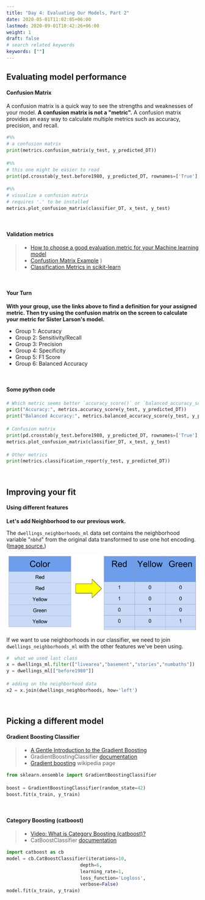 ```yaml
---
title: "Day 4: Evaluating Our Models, Part 2"
date: 2020-05-01T11:02:05+06:00
lastmod: 2020-09-01T10:42:26+06:00
weight: 1
draft: false
# search related keywords
keywords: [""]
---
```


## Evaluating model performance

#### Confusion Matrix

A confusion matrix is a quick way to see the strengths and weaknesses of your model. __A confusion matrix is not a "metric".__ A confusion matrix provides an easy way to calculate multiple metrics such as accuracy, precision, and recall.

```python
#%%
# a confusion matrix
print(metrics.confusion_matrix(y_test, y_predicted_DT))

#%%
# this one might be easier to read
print(pd.crosstab(y_test.before1980, y_predicted_DT, rownames=['True'], colnames=['Predicted'], margins=True))

#%%
# visualize a confusion matrix
# requires '.' to be installed
metrics.plot_confusion_matrix(classifier_DT, x_test, y_test)
```

<br>

#### Validation metrics

> - [How to choose a good evaluation metric for your Machine learning model](https://ranvir.xyz/blog/how-to-evaluate-your-machine-learning-model-like-a-pro-metrics/)  
> - [Confustion Matrix Example](https://www.dataschool.io/simple-guide-to-confusion-matrix-terminology/)
)
> - [Classification Metrics in scikit-learn](https://scikit-learn.org/stable/modules/model_evaluation.html#classification-metrics)

<br>

#### Your Turn

**With your group, use the links above to find a definition for your assigned metric. Then try using the confusion matrix on the screen to calculate your metric for Sister Larson's model.**

- Group 1: Accuracy
- Group 2: Sensitivity/Recall 
- Group 3: Precision
- Group 4: Specificity
- Group 5: F1 Score
- Group 6: Balanced Accuracy

<br>

#### Some python code

```python
# Which metric seems better `accuracy_score()` or `balanced_accuracy_score()`? Why?
print("Accuracy:", metrics.accuracy_score(y_test, y_predicted_DT))
print("Balanced Accuracy:", metrics.balanced_accuracy_score(y_test, y_predicted_DT))

# Confusion matrix
print(pd.crosstab(y_test.before1980, y_predicted_DT, rownames=['True'], colnames=['Predicted'], margins=True))
metrics.plot_confusion_matrix(classifier_DT, x_test, y_test)

# Other metrics
print(metrics.classification_report(y_test, y_predicted_DT))
```
<!------------------
## Plotting feature importance

__What do we need from our model to create this plot?__

![](https://scikit-learn.org/dev/_images/sphx_glr_plot_permutation_importance_001.png)

[ref](https://scikit-learn.org/dev/auto_examples/inspection/plot_permutation_importance.html)
-------------------->

<br>

## Improving your fit

#### Using different features

**Let's add Neighborhood to our previous work.**

The `dwellings_neighborhoods_ml` data set contains the neighborhood variable "`nbhd`" from the original data transformed to use one hot encoding. ([Image source.](https://www.kaggle.com/dansbecker/using-categorical-data-with-one-hot-encoding))

![](mtimFxh.png)

If we want to use neighborhoods in our classifier, we need to join `dwellings_neighborhoods_ml` with the other features we've been using.

```python
#  what we used last class
x = dwellings_ml.filter(["livearea","basement","stories","numbaths"])
y = dwellings_ml[["before1980"]]

# adding on the neighborhood data
x2 = x.join(dwellings_neighborhoods, how='left')
```

<br>

## Picking a different model

#### Gradient Boosting Classifier

> - [A Gentle Introduction to the Gradient Boosting](https://machinelearningmastery.com/gentle-introduction-gradient-boosting-algorithm-machine-learning/)
> - GradientBoostingClassifier [documentation](https://scikit-learn.org/stable/modules/generated/sklearn.ensemble.GradientBoostingClassifier.html)
> - [Gradient boosting](https://en.wikipedia.org/wiki/Gradient_boosting) wikipedia page


```python
from sklearn.ensemble import GradientBoostingClassifier

boost = GradientBoostingClassifier(random_state=42)
boost.fit(x_train, y_train)
```

<br>

#### Category Boosting (catboost)

> - [Video: What is Category Boosting (catboost)?](https://www.youtube.com/embed/s8Q_orF4tcI)
> - CatBoostClassifier [documentation](https://catboost.ai/docs/concepts/python-quickstart.html#classification)


```python
import catboost as cb
model = cb.CatBoostClassifier(iterations=10,
                           depth=6,
                           learning_rate=1,
                           loss_function='Logloss',
                           verbose=False)
model.fit(x_train, y_train)
```
